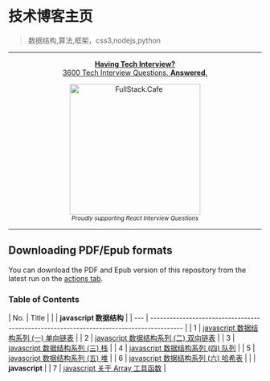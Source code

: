# 技术博客主页

> 数据结构,算法,框架，css3,nodejs,python

---

<div align="center">
    <p>
        <a href="https://www.fullstack.cafe/?utm_source=github&utm_medium=sud">
            <b>Having Tech Interview?</b>
            <br> 3600 Tech Interview Questions. <b>Answered</b>.
            <br>
            <div>
                <img src="https://user-images.githubusercontent.com/13550565/76382460-cc784d80-6393-11ea-8837-2b89265ac853.png" width="260" alt="FullStack.Cafe">
            </div>
        </a>
        <sub><i>Proudly supporting React Interview Questions</i></sub>
    </p>
</div>

---

## Downloading PDF/Epub formats

You can download the PDF and Epub version of this repository from the latest run on the [actions tab](https://github.com/sudheerj/reactjs-interview-questions/actions).

### Table of Contents

| No. | Title |
| | **javascript 数据结构** |
| --- | ---------------------------------------------------------------------------------------- |
| 1 | <a href="https://segmentfault.com/a/1190000023914648">javascript 数据结构系列 (一) 单向链表</a> |
| 2 | <a href="https://segmentfault.com/a/1190000023821886">javascript 数据结构系列 (二) 双向链表</a> |
| 3 | <a href="https://segmentfault.com/a/1190000023846624">javascript 数据结构系列 (三) 栈</a> |
| 4 | <a href="https://segmentfault.com/a/1190000023862177">javascript 数据结构系列 (四) 队列</a> |
| 5 | <a href="https://segmentfault.com/a/1190000023876515">javascript 数据结构系列 (五) 堆</a> |
| 6 | <a href="https://segmentfault.com/a/1190000023890840">javascript 数据结构系列 (六) 哈希表</a> |
| | **javascript** |
| 7 | <a href="https://segmentfault.com/a/1190000023914648">javascript 关于 Array 工具函数</a> |
